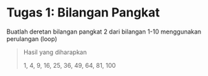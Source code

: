 # Tugas 1: Bilangan Pangkat

Buatlah deretan bilangan pangkat 2 dari bilangan 1-10 menggunakan perulangan (loop)

> Hasil yang diharapkan
>
> 1, 4, 9, 16, 25, 36, 49, 64, 81, 100